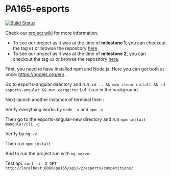# PA165-esports
[![Build Status](https://travis-ci.com/kaprijela/PA165-esports.svg?branch=main)](https://travis-ci.com/kaprijela/PA165-esports)

Check our [project wiki](https://github.com/kaprijela/PA165-esports/wiki) for more information.

- To see our project as it was at the time of **milestone 1**, you can checkout the tag `m1` or browse the repository [here](https://github.com/kaprijela/PA165-esports/tree/m1).
- To see our project as it was at the time of **milestone 2**, you can checkout the tag `m2` or browse the repository [here](https://github.com/kaprijela/PA165-esports/tree/m2).
  
First, you need to have installed npm and Node.js. Here you can get both at once: https://nodejs.org/en/ .

Go to esports-angular directory and run: `cd .. && mvn clean install && cd esports-angular && mvn cargo:run`
Let it run in the background

Next launch another instance of terminal then :

Verify everything works by `node -v` and `npm -v`

Then go to the esports-angular-new directory and run `npm install @angular/cli -g`

Verify by `ng -v`

Then run `npm install`

And to run the project run with `ng serve.`

Test api:
`curl -i -X GET http://localhost:8080/pa165/api/v2/esports/competitions/`